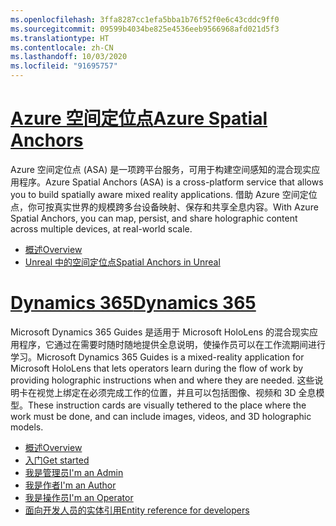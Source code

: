 ```yaml
---
ms.openlocfilehash: 3ffa8287cc1efa5bba1b76f52f0e6c43cddc9ff0
ms.sourcegitcommit: 09599b4034be825e4536eeb9566968afd021d5f3
ms.translationtype: HT
ms.contentlocale: zh-CN
ms.lasthandoff: 10/03/2020
ms.locfileid: "91695757"
---
```


# <a name="azure-spatial-anchors"></a>[<span data-ttu-id="2aba7-101">Azure 空间定位点</span><span class="sxs-lookup"><span data-stu-id="2aba7-101">Azure Spatial Anchors</span></span>](#tab/asa)

<span data-ttu-id="2aba7-102">Azure 空间定位点 (ASA) 是一项跨平台服务，可用于构建空间感知的混合现实应用程序。</span><span class="sxs-lookup"><span data-stu-id="2aba7-102">Azure Spatial Anchors (ASA) is a cross-platform service that allows you to build spatially aware mixed reality applications.</span></span> <span data-ttu-id="2aba7-103">借助 Azure 空间定位点，你可按真实世界的规模跨多台设备映射、保存和共享全息内容。</span><span class="sxs-lookup"><span data-stu-id="2aba7-103">With Azure Spatial Anchors, you can map, persist, and share holographic content across multiple devices, at real-world scale.</span></span>

* [<span data-ttu-id="2aba7-104">概述</span><span class="sxs-lookup"><span data-stu-id="2aba7-104">Overview</span></span>](https://docs.microsoft.com/azure/spatial-anchors/overview) 
* [<span data-ttu-id="2aba7-105">Unreal 中的空间定位点</span><span class="sxs-lookup"><span data-stu-id="2aba7-105">Spatial Anchors in Unreal</span></span>](../unreal/unreal-azure-spatial-anchors.md) 

# <a name="dynamics-365"></a>[<span data-ttu-id="2aba7-106">Dynamics 365</span><span class="sxs-lookup"><span data-stu-id="2aba7-106">Dynamics 365</span></span>](#tab/D365)

<span data-ttu-id="2aba7-107">Microsoft Dynamics 365 Guides 是适用于 Microsoft HoloLens 的混合现实应用程序，它通过在需要时随时随地提供全息说明，使操作员可以在工作流期间进行学习。</span><span class="sxs-lookup"><span data-stu-id="2aba7-107">Microsoft Dynamics 365 Guides is a mixed-reality application for Microsoft HoloLens that lets operators learn during the flow of work by providing holographic instructions when and where they are needed.</span></span> <span data-ttu-id="2aba7-108">这些说明卡在视觉上绑定在必须完成工作的位置，并且可以包括图像、视频和 3D 全息模型。</span><span class="sxs-lookup"><span data-stu-id="2aba7-108">These instruction cards are visually tethered to the place where the work must be done, and can include images, videos, and 3D holographic models.</span></span>

* [<span data-ttu-id="2aba7-109">概述</span><span class="sxs-lookup"><span data-stu-id="2aba7-109">Overview</span></span>](https://docs.microsoft.com/dynamics365/mixed-reality/guides/) 
* [<span data-ttu-id="2aba7-110">入门</span><span class="sxs-lookup"><span data-stu-id="2aba7-110">Get started</span></span>](https://docs.microsoft.com/dynamics365/mixed-reality/guides/get-started) 
* [<span data-ttu-id="2aba7-111">我是管理员</span><span class="sxs-lookup"><span data-stu-id="2aba7-111">I'm an Admin</span></span>](https://docs.microsoft.com/dynamics365/mixed-reality/guides/setup)
* [<span data-ttu-id="2aba7-112">我是作者</span><span class="sxs-lookup"><span data-stu-id="2aba7-112">I'm an Author</span></span>](https://docs.microsoft.com/dynamics365/mixed-reality/guides/authoring-overview) 
* [<span data-ttu-id="2aba7-113">我是操作员</span><span class="sxs-lookup"><span data-stu-id="2aba7-113">I'm an Operator</span></span>](https://docs.microsoft.com/dynamics365/mixed-reality/guides/operator-overview) 
* [<span data-ttu-id="2aba7-114">面向开发人员的实体引用</span><span class="sxs-lookup"><span data-stu-id="2aba7-114">Entity reference for developers</span></span>](https://docs.microsoft.com/dynamics365/mixed-reality/guides/developer-entity-reference)
